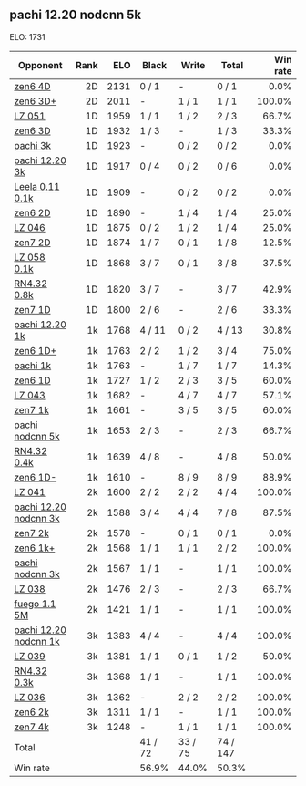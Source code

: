 ## pachi 12.20 nodcnn 5k ##

ELO: 1731

Opponent | Rank | ELO | Black | Write | Total | Win rate
---------|-----:|----:|-------|-------|-------|-------:
[zen6 4D](zen6%204D.md) | 2D | 2131 | 0 / 1 | - | 0 / 1 | 0.0%
[zen6 3D+](zen6%203D+.md) | 2D | 2011 | - | 1 / 1 | 1 / 1 | 100.0%
[LZ 051](LZ%20051.md) | 1D | 1959 | 1 / 1 | 1 / 2 | 2 / 3 | 66.7%
[zen6 3D](zen6%203D.md) | 1D | 1932 | 1 / 3 | - | 1 / 3 | 33.3%
[pachi 3k](pachi%203k.md) | 1D | 1923 | - | 0 / 2 | 0 / 2 | 0.0%
[pachi 12.20 3k](pachi%2012.20%203k.md) | 1D | 1917 | 0 / 4 | 0 / 2 | 0 / 6 | 0.0%
[Leela 0.11 0.1k](Leela%200.11%200.1k.md) | 1D | 1909 | - | 0 / 2 | 0 / 2 | 0.0%
[zen6 2D](zen6%202D.md) | 1D | 1890 | - | 1 / 4 | 1 / 4 | 25.0%
[LZ 046](LZ%20046.md) | 1D | 1875 | 0 / 2 | 1 / 2 | 1 / 4 | 25.0%
[zen7 2D](zen7%202D.md) | 1D | 1874 | 1 / 7 | 0 / 1 | 1 / 8 | 12.5%
[LZ 058 0.1k](LZ%20058%200.1k.md) | 1D | 1868 | 3 / 7 | 0 / 1 | 3 / 8 | 37.5%
[RN4.32 0.8k](RN4.32%200.8k.md) | 1D | 1820 | 3 / 7 | - | 3 / 7 | 42.9%
[zen7 1D](zen7%201D.md) | 1D | 1800 | 2 / 6 | - | 2 / 6 | 33.3%
[pachi 12.20 1k](pachi%2012.20%201k.md) | 1k | 1768 | 4 / 11 | 0 / 2 | 4 / 13 | 30.8%
[zen6 1D+](zen6%201D+.md) | 1k | 1763 | 2 / 2 | 1 / 2 | 3 / 4 | 75.0%
[pachi 1k](pachi%201k.md) | 1k | 1763 | - | 1 / 7 | 1 / 7 | 14.3%
[zen6 1D](zen6%201D.md) | 1k | 1727 | 1 / 2 | 2 / 3 | 3 / 5 | 60.0%
[LZ 043](LZ%20043.md) | 1k | 1682 | - | 4 / 7 | 4 / 7 | 57.1%
[zen7 1k](zen7%201k.md) | 1k | 1661 | - | 3 / 5 | 3 / 5 | 60.0%
[pachi nodcnn 5k](pachi%20nodcnn%205k.md) | 1k | 1653 | 2 / 3 | - | 2 / 3 | 66.7%
[RN4.32 0.4k](RN4.32%200.4k.md) | 1k | 1639 | 4 / 8 | - | 4 / 8 | 50.0%
[zen6 1D-](zen6%201D-.md) | 1k | 1610 | - | 8 / 9 | 8 / 9 | 88.9%
[LZ 041](LZ%20041.md) | 2k | 1600 | 2 / 2 | 2 / 2 | 4 / 4 | 100.0%
[pachi 12.20 nodcnn 3k](pachi%2012.20%20nodcnn%203k.md) | 2k | 1588 | 3 / 4 | 4 / 4 | 7 / 8 | 87.5%
[zen7 2k](zen7%202k.md) | 2k | 1578 | - | 0 / 1 | 0 / 1 | 0.0%
[zen6 1k+](zen6%201k+.md) | 2k | 1568 | 1 / 1 | 1 / 1 | 2 / 2 | 100.0%
[pachi nodcnn 3k](pachi%20nodcnn%203k.md) | 2k | 1567 | 1 / 1 | - | 1 / 1 | 100.0%
[LZ 038](LZ%20038.md) | 2k | 1476 | 2 / 3 | - | 2 / 3 | 66.7%
[fuego 1.1 5M](fuego%201.1%205M.md) | 2k | 1421 | 1 / 1 | - | 1 / 1 | 100.0%
[pachi 12.20 nodcnn 1k](pachi%2012.20%20nodcnn%201k.md) | 3k | 1383 | 4 / 4 | - | 4 / 4 | 100.0%
[LZ 039](LZ%20039.md) | 3k | 1381 | 1 / 1 | 0 / 1 | 1 / 2 | 50.0%
[RN4.32 0.3k](RN4.32%200.3k.md) | 3k | 1368 | 1 / 1 | - | 1 / 1 | 100.0%
[LZ 036](LZ%20036.md) | 3k | 1362 | - | 2 / 2 | 2 / 2 | 100.0%
[zen6 2k](zen6%202k.md) | 3k | 1311 | 1 / 1 | - | 1 / 1 | 100.0%
[zen7 4k](zen7%204k.md) | 3k | 1248 | - | 1 / 1 | 1 / 1 | 100.0%
Total | | | 41 / 72 | 33 / 75 | 74 / 147 | 
Win rate| | | 56.9% | 44.0% | 50.3% | 

